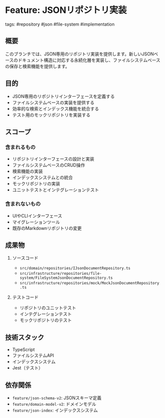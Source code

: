 # Feature: JSONリポジトリ実装

tags: #repository #json #file-system #implementation

## 概要

このブランチでは、JSON専用のリポジトリ実装を提供します。新しいJSONベースのドキュメント構造に対応する永続化層を実装し、ファイルシステムベースの保存と検索機能を提供します。

## 目的

- JSON専用のリポジトリインターフェースを定義する
- ファイルシステムベースの実装を提供する
- 効率的な検索とインデックス機能を統合する
- テスト用のモックリポジトリを実装する

## スコープ

### 含まれるもの
- リポジトリインターフェースの設計と実装
- ファイルシステムベースのCRUD操作
- 検索機能の実装
- インデックスシステムとの統合
- モックリポジトリの実装
- ユニットテストとインテグレーションテスト

### 含まれないもの
- UIやCLIインターフェース
- マイグレーションツール
- 既存のMarkdownリポジトリの変更

## 成果物

1. ソースコード
   - `src/domain/repositories/IJsonDocumentRepository.ts`
   - `src/infrastructure/repositories/file-system/FileSystemJsonDocumentRepository.ts`
   - `src/infrastructure/repositories/mock/MockJsonDocumentRepository.ts`

2. テストコード
   - リポジトリのユニットテスト
   - インテグレーションテスト
   - モックリポジトリのテスト

## 技術スタック

- TypeScript
- ファイルシステムAPI
- インデックスシステム
- Jest（テスト）

## 依存関係

- `feature/json-schema-v2`: JSONスキーマ定義
- `feature/domain-model-v2`: ドメインモデル
- `feature/json-index`: インデックスシステム
